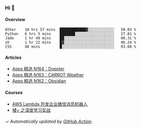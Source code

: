 ### Hi 👋

#### Overview

<!--START_SECTION:waka-->
```text
Other    10 hrs 57 mins  ████████████▓░░░░░░░░░░░░   50.03 % 
Python   6 hrs 5 mins    ███████░░░░░░░░░░░░░░░░░░   27.81 % 
Jade     1 hr 49 mins    ██░░░░░░░░░░░░░░░░░░░░░░░   08.31 % 
sh       1 hr 22 mins    █▓░░░░░░░░░░░░░░░░░░░░░░░   06.24 % 
CSS      48 mins         █░░░░░░░░░░░░░░░░░░░░░░░░   03.68 % 
```
<!--END_SECTION:waka-->

#### Articles

<!-- BLOG:START -->
- [Apps 精选 N164：Doppler](https://huhuhang.com/post/product-hunt/product-hunt-n164)
- [Apps 精选 N163：CARROT Weather](https://huhuhang.com/post/product-hunt/product-hunt-n163)
- [Apps 精选 N162：Obsidian](https://huhuhang.com/post/product-hunt/product-hunt-n162)
<!-- BLOG:END -->

#### Courses

<!-- SYL:START -->
- [AWS Lambda 开发企业微信消息机器人](https://lanqiao.cn/courses/2868)
- [楼+ 之深度学习实战](https://lanqiao.cn/courses/2617)
<!-- SYL:END -->

###### ✓ Automatically updated by [GitHub Action](https://github.com/huhuhang/huhuhang/actions).
